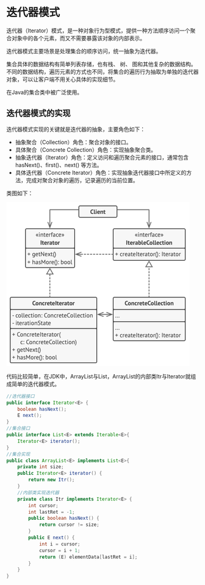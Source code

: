 # 迭代器模式

迭代器（Iterator）模式，是一种对象行为型模式，提供一种方法顺序访问一个聚合对象中的各个元素，而又不需要暴露该对象的内部表示。

迭代器模式主要场景是处理集合的顺序访问，统一抽象为迭代器。

集合具体的数据结构有简单列表存储，也有栈、 树、 图和其他复杂的数据结构。不同的数据结构，遍历元素的方式也不同，将集合的遍历行为抽取为单独的迭代器对象，可以让客户端不用关心具体的实现细节。

在Java的集合类中被广泛使用。

## 迭代器模式的实现

迭代器模式实现的关键就是迭代器的抽象，主要角色如下：

- 抽象聚合（Collection）角色：聚合对象的接口。
- 具体聚合（Concrete Collection）角色：实现抽象聚合类。
- 抽象迭代器（Iterator）角色：定义访问和遍历聚合元素的接口，通常包含 hasNext()、first()、next() 等方法。
- 具体迭代器（Concrete lterator）角色：实现抽象迭代器接口中所定义的方法，完成对聚合对象的遍历，记录遍历的当前位置。

类图如下：

![pattern_iterator](pattern_iterator.png)

代码比较简单，在JDK中，ArrayList与List，ArrayList的内部类Itr与Iterator就组成简单的迭代器模式。

```java
//迭代器接口
public interface Iterator<E> {
    boolean hasNext();
    E next();
}
//集合接口
public interface List<E> extends Iterable<E>{
    Iterator<E> iterator();
}
//集合实现
public class ArrayList<E> implements List<E>{
    private int size;
    public Iterator<E> iterator() {
        return new Itr();
    }
    //内部类实现迭代器
    private class Itr implements Iterator<E> {
        int cursor;
        int lastRet = -1;
        public boolean hasNext() {
            return cursor != size;
        }
        public E next() {
            int i = cursor;
            cursor = i + 1;
            return (E) elementData[lastRet = i];
        }
    }
}
```

